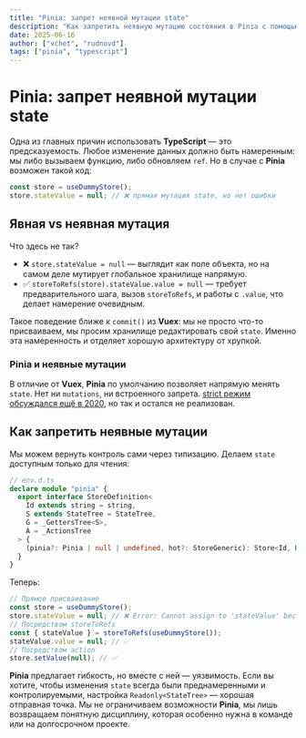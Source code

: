 ```yaml
---
title: "Pinia: запрет неявной мутации state"
description: "Как запретить неявную мутацию состояния в Pinia с помощью TypeScript, чтобы изменения были явными и контролируемыми, улучшая стабильность приложения."
date: 2025-06-16
author: ["vchet", "rudnovd"]
tags: ["pinia", "typescript"]
---
```


# Pinia: запрет неявной мутации state

Одна из главных причин использовать **TypeScript** — это предсказуемость. Любое изменение данных должно быть намеренным: мы либо вызываем функцию, либо обновляем `ref`. Но в случае с **Pinia** возможен такой код:

```ts
const store = useDummyStore();
store.stateValue = null; // ❌ прямая мутация state, но нет ошибки
```

## Явная vs неявная мутация

Что здесь не так?

- ❌ `store.stateValue = null` — выглядит как поле объекта, но на самом деле мутирует глобальное хранилище напрямую.
- ✅ `storeToRefs(store).stateValue.value = null` — требует предварительного шага, вызов `storeToRefs`, и работы с `.value`, что делает намерение очевидным.

Такое поведение ближе к `commit()` из **Vuex**: мы не просто что-то присваиваем, мы просим хранилище редактировать свой `state`. Именно эта намеренность и отделяет хорошую архитектуру от хрупкой.

### Pinia и неявные мутации

В отличие от **Vuex**, **Pinia** по умолчанию позволяет напрямую менять `state`. Нет ни `mutations`, ни встроенного запрета. [strict режим обсуждался ещё в 2020](https://github.com/vuejs/pinia/issues/58), но так и остался не реализован.

## Как запретить неявные мутации

Мы можем вернуть контроль сами через типизацию. Делаем `state` доступным только для чтения:

```ts
// env.d.ts
declare module "pinia" {
  export interface StoreDefinition<
    Id extends string = string,
    S extends StateTree = StateTree,
    G = _GettersTree<S>,
    A = _ActionsTree
  > {
    (pinia?: Pinia | null | undefined, hot?: StoreGeneric): Store<Id, Readonly<S>, G, A>
  }
}
```

Теперь:

```ts
// Прямое присваивание
const store = useDummyStore();
store.stateValue = null; // ❌ Error: Cannot assign to 'stateValue' because it is a read-only property
// Посредством storeToRefs
const { stateValue } = storeToRefs(useDummyStore());
stateValue.value = null; // ✅
// Посредством action
store.setValue(null); // ✅
```

**Pinia** предлагает гибкость, но вместе с ней — уязвимость. Если вы хотите, чтобы изменения `state` всегда были преднамеренными и контролируемыми, настройка `Readonly<StateTree>` — хорошая отправная точка. Мы не ограничиваем возможности **Pinia**, мы лишь возвращаем понятную дисциплину, которая особенно нужна в команде или на долгосрочном проекте.
